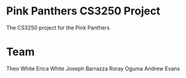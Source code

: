 # Pink Panthers CS3250 Project

The CS3250 project for the Pink Panthers

# Team

Theo White
Erica White
Joseph Barrazza
Roray Oguma
Andrew Evans
